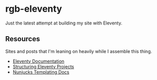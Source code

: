 # rgb-eleventy

Just the latest attempt at building my site with Eleventy.
## Resources

Sites and posts that I'm leaning on heavily while I assemble this thing.

- [Eleventy Documentation](https://www.11ty.dev/docs/)
- [Structuring Eleventy Projects](https://www.webstoemp.com/blog/eleventy-projects-structure/)
- [Nunjucks Templating Docs](https://mozilla.github.io/nunjucks/templating.html)
